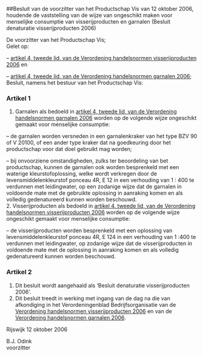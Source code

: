 <meta http-equiv='Content-Type' content='text/html; charset=utf-8' />

##Besluit van de voorzitter van het Productschap Vis van 12 oktober 2006, houdende de vaststelling van de wijze van ongeschikt maken voor menselijke consumptie van visserijproducten en garnalen (Besluit denaturatie visserijproducten 2006)

De voorzitter van het Productschap Vis;  
Gelet op:

– [artikel 4, tweede lid, van de Verordening handelsnormen visserijproducten 2006](../../../../../../pbo/verordening/handelsnormen/visserijproducten/2006/BWBR0024360/README.md) en

– [artikel 4, tweede lid, van de Verordening handelsnormen garnalen 2006](../../../../../../pbo/verordening/handelsnormen/garnalen/2006/BWBR0024358/README.md);
Besluit, namens het bestuur van het Productschap Vis:    

### Artikel  1  

1.  Garnalen als bedoeld in [artikel 4, tweede lid, van de Verordening handelsnormen garnalen 2006](../../../../../../pbo/verordening/handelsnormen/garnalen/2006/BWBR0024358/README.md) worden op de volgende wijze ongeschikt gemaakt voor menselijke consumptie: 

– de garnalen worden versneden in een garnalenkraker van het type BZV 90 of V 20100, of een ander type kraker dat na goedkeuring door het productschap voor dat doel gebruikt mag worden;  

– bij onvoorziene omstandigheden, zulks ter beoordeling van bet productschap, kunnen de garnalen ook worden besprenkeld met een waterige kleurstofoplossing, welke wordt verkregen door de levensmiddelenkleurstof ponceau 4R, E 12 in een verhouding van 1 : 400 te verdunnen met leidingwater, op een zodanige wijze dat de garnalen in voldoende mate met de gebruikte oplossing in aanraking komen en als volledig gedenatureerd kunnen worden beschouwd.     
2.  Visserijproducten als bedoeld in [artikel 4, tweede lid, van de Verordening handelsnormen visserijproducten 2006](../../../../../../pbo/verordening/handelsnormen/visserijproducten/2006/BWBR0024360/README.md) worden op de volgende wijze ongeschikt gemaakt voor menselijke consumptie: 

– de visserijproducten worden besprenkeld met een oplossing van levensmiddelenkleurstof ponceau 4R, E 124 in een verhouding van 1 :400 te verdunnen met leidingwater, op zodanige wijze dat de visserijproducten in voldoende mate met de oplossing in aanraking komen en als volledig gedenatureerd kunnen worden beschouwd.     

### Artikel  2  

1.  Dit besluit wordt aangehaald als ‘Besluit denaturatie visserijproducten 2006’.   
2.  Dit besluit treedt in werking met ingang van de dag na die van afkondiging in het Verordeningenblad Bedrijfsorganisatie van de [Verordening handelsnormen visserijproducten 2006](../../../../../../pbo/verordening/handelsnormen/visserijproducten/2006/BWBR0024360/README.md) en van de [Verordening handelsnormen garnalen 2006](../../../../../../pbo/verordening/handelsnormen/garnalen/2006/BWBR0024358/README.md).   

Rijswijk 
12 oktober 2006   

B.J. Odink  
voorzitter    
